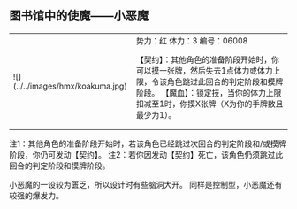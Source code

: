 
图书馆中的使魔——小恶魔
----------------------
<table border=0>
<tr><td>
![](../../images/hmx/koakuma.jpg)
</td>
<td>
势力：红
体力：3
编号：06008

【契约】：其他角色的准备阶段开始时，你可以摸一张牌，然后失去1点体力或体力上限，令该角色跳过此回合的判定阶段和摸牌阶段。
【魔血】：锁定技，当你的体力上限扣减至1时，你摸X张牌（X为你的手牌数且最少为1）。
</td></tr></table>

注1：其他角色的准备阶段开始时，若该角色已经跳过次回合的判定阶段和/或摸牌阶段，你仍可发动【契约】。
注2：若你因发动【契约】死亡，该角色仍须跳过此回合的判定阶段和摸牌阶段。

小恶魔的一设较为匮乏，所以设计时有些脑洞大开。
同样是控制型，小恶魔还有较强的爆发力。